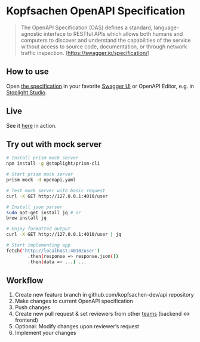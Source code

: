 # Kopfsachen OpenAPI Specification

> The OpenAPI Specification (OAS) defines a standard, language-agnostic interface to RESTful APIs which allows both humans and computers to discover and understand the capabilities of the service without access to source code, documentation, or through network traffic inspection.
(https://swagger.io/specification/)

## How to use
Open [the specification](openapi.yaml) in your favorite [Swagger UI](https://editor.swagger.io/) or OpenAPI Editor, e.g. in [Stoplight Studio](https://stoplight.io/studio/).

## Live
See it [here](https://app.swaggerhub.com/apis/kopfsachen/kopfsachen/0.1) in action.

## Try out with mock server
```bash
# Install prism mock server
npm install -g @stoplight/prism-cli

# Start prism mock server
prism mock -d openapi.yaml

# Test mock server with basic request
curl -X GET http://127.0.0.1:4010/user

# Install json parser
sudo apt-get install jq # or
brew install jq

# Enjoy formatted output
curl -X GET http://127.0.0.1:4010/user | jq

# Start implementing app
fetch('http://localhost:4010/user')
        .then(response => response.json())
        .then(data => ...) ...
```

## Workflow

1. Create new feature branch in github.com/kopfsachen-dev/api repository
2. Make changes to current OpenAPI specification
3. Push changes
4. Create new pull request & set reviewers from other [teams](https://github.com/orgs/kopfsachen-dev/teams) (backend <-> frontend)
5. Optional: Modify changes upon reviewer’s request
6. Implement your changes
